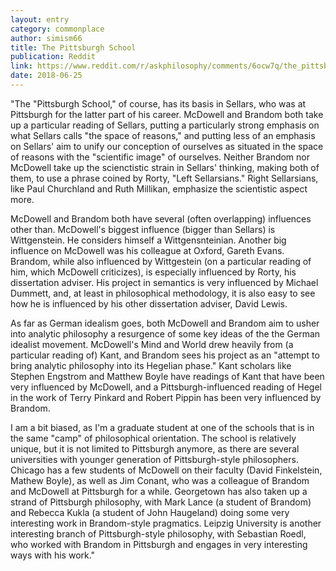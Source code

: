 ```yaml
---
layout: entry
category: commonplace
author: simism66
title: The Pittsburgh School
publication: Reddit
link: https://www.reddit.com/r/askphilosophy/comments/6ocw7q/the_pittsburgh_school/
date: 2018-06-25
---
```


"The "Pittsburgh School," of course, has its basis in Sellars, who was at Pittsburgh for the latter part of his career. McDowell and Brandom both take up a particular reading of Sellars, putting a particularly strong emphasis on what Sellars calls "the space of reasons," and putting less of an emphasis on Sellars' aim to unify our conception of ourselves as situated in the space of reasons with the "scientific image" of ourselves. Neither Brandom nor McDowell take up the scienctistic strain in Sellars' thinking, making both of them, to use a phrase coined by Rorty, "Left Sellarsians." Right Sellarsians, like Paul Churchland and Ruth Millikan, emphasize the scientistic aspect more.

McDowell and Brandom both have several (often overlapping) influences other than. McDowell's biggest influence (bigger than Sellars) is Wittgenstein. He considers himself a Wittgensnteinian. Another big influence on McDowell was his colleague at Oxford, Gareth Evans. Brandom, while also influenced by Wittgestein (on a particular reading of him, which McDowell criticizes), is especially influenced by Rorty, his dissertation adviser. His project in semantics is very influenced by Michael Dummett, and, at least in philosophical methodology, it is also easy to see how he is influenced by his other dissertation adviser, David Lewis.

As far as German idealism goes, both McDowell and Brandom aim to usher into analytic philosophy a resurgence of some key ideas of the the German idealist movement. McDowell's Mind and World drew heavily from (a particular reading of) Kant, and Brandom sees his project as an "attempt to bring analytic philosophy into its Hegelian phase." Kant scholars like Stephen Engstrom and Matthew Boyle have readings of Kant that have been very influenced by McDowell, and a Pittsburgh-influenced reading of Hegel in the work of Terry Pinkard and Robert Pippin has been very influenced by Brandom.

I am a bit biased, as I'm a graduate student at one of the schools that is in the same "camp" of philosophical orientation. The school is relatively unique, but it is not limited to Pittsburgh anymore, as there are several universities with younger generation of Pittsburgh-style philosophers. Chicago has a few students of McDowell on their faculty (David Finkelstein, Mathew Boyle), as well as Jim Conant, who was a colleague of Brandom and McDowell at Pittsburgh for a while. Georgetown has also taken up a strand of Pittsburgh philosophy, with Mark Lance (a student of Brandom) and Rebecca Kukla (a student of John Haugeland) doing some very interesting work in Brandom-style pragmatics. Leipzig University is another interesting branch of Pittsburgh-style philosophy, with Sebastian Roedl, who worked with Brandom in Pittsburgh and engages in very interesting ways with his work."

